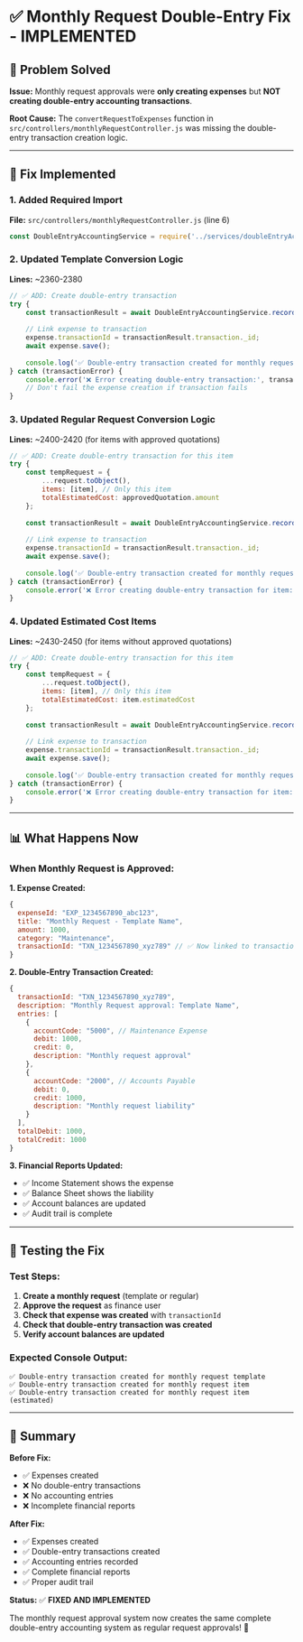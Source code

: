 # ✅ **Monthly Request Double-Entry Fix - IMPLEMENTED**

## 🎯 **Problem Solved**

**Issue:** Monthly request approvals were **only creating expenses** but **NOT creating double-entry accounting transactions**.

**Root Cause:** The `convertRequestToExpenses` function in `src/controllers/monthlyRequestController.js` was missing the double-entry transaction creation logic.

---

## 🔧 **Fix Implemented**

### **1. Added Required Import**
**File:** `src/controllers/monthlyRequestController.js` (line 6)
```javascript
const DoubleEntryAccountingService = require('../services/doubleEntryAccountingService');
```

### **2. Updated Template Conversion Logic**
**Lines:** ~2360-2380
```javascript
// ✅ ADD: Create double-entry transaction
try {
    const transactionResult = await DoubleEntryAccountingService.recordMaintenanceApproval(request, user);
    
    // Link expense to transaction
    expense.transactionId = transactionResult.transaction._id;
    await expense.save();
    
    console.log('✅ Double-entry transaction created for monthly request template');
} catch (transactionError) {
    console.error('❌ Error creating double-entry transaction:', transactionError);
    // Don't fail the expense creation if transaction fails
}
```

### **3. Updated Regular Request Conversion Logic**
**Lines:** ~2400-2420 (for items with approved quotations)
```javascript
// ✅ ADD: Create double-entry transaction for this item
try {
    const tempRequest = {
        ...request.toObject(),
        items: [item], // Only this item
        totalEstimatedCost: approvedQuotation.amount
    };
    
    const transactionResult = await DoubleEntryAccountingService.recordMaintenanceApproval(tempRequest, user);
    
    // Link expense to transaction
    expense.transactionId = transactionResult.transaction._id;
    await expense.save();
    
    console.log('✅ Double-entry transaction created for monthly request item');
} catch (transactionError) {
    console.error('❌ Error creating double-entry transaction for item:', transactionError);
}
```

### **4. Updated Estimated Cost Items**
**Lines:** ~2430-2450 (for items without approved quotations)
```javascript
// ✅ ADD: Create double-entry transaction for this item
try {
    const tempRequest = {
        ...request.toObject(),
        items: [item], // Only this item
        totalEstimatedCost: item.estimatedCost
    };
    
    const transactionResult = await DoubleEntryAccountingService.recordMaintenanceApproval(tempRequest, user);
    
    // Link expense to transaction
    expense.transactionId = transactionResult.transaction._id;
    await expense.save();
    
    console.log('✅ Double-entry transaction created for monthly request item (estimated)');
} catch (transactionError) {
    console.error('❌ Error creating double-entry transaction for item:', transactionError);
}
```

---

## 📊 **What Happens Now**

### **When Monthly Request is Approved:**

**1. Expense Created:**
```javascript
{
  expenseId: "EXP_1234567890_abc123",
  title: "Monthly Request - Template Name",
  amount: 1000,
  category: "Maintenance",
  transactionId: "TXN_1234567890_xyz789" // ✅ Now linked to transaction
}
```

**2. Double-Entry Transaction Created:**
```javascript
{
  transactionId: "TXN_1234567890_xyz789",
  description: "Monthly Request approval: Template Name",
  entries: [
    {
      accountCode: "5000", // Maintenance Expense
      debit: 1000,
      credit: 0,
      description: "Monthly request approval"
    },
    {
      accountCode: "2000", // Accounts Payable
      debit: 0,
      credit: 1000,
      description: "Monthly request liability"
    }
  ],
  totalDebit: 1000,
  totalCredit: 1000
}
```

**3. Financial Reports Updated:**
- ✅ Income Statement shows the expense
- ✅ Balance Sheet shows the liability
- ✅ Account balances are updated
- ✅ Audit trail is complete

---

## 🧪 **Testing the Fix**

### **Test Steps:**
1. **Create a monthly request** (template or regular)
2. **Approve the request** as finance user
3. **Check that expense was created** with `transactionId`
4. **Check that double-entry transaction was created**
5. **Verify account balances are updated**

### **Expected Console Output:**
```
✅ Double-entry transaction created for monthly request template
✅ Double-entry transaction created for monthly request item
✅ Double-entry transaction created for monthly request item (estimated)
```

---

## 🎯 **Summary**

**Before Fix:**
- ✅ Expenses created
- ❌ No double-entry transactions
- ❌ No accounting entries
- ❌ Incomplete financial reports

**After Fix:**
- ✅ Expenses created
- ✅ Double-entry transactions created
- ✅ Accounting entries recorded
- ✅ Complete financial reports
- ✅ Proper audit trail

**Status:** ✅ **FIXED AND IMPLEMENTED**

The monthly request approval system now creates the same complete double-entry accounting system as regular request approvals! 🎉 